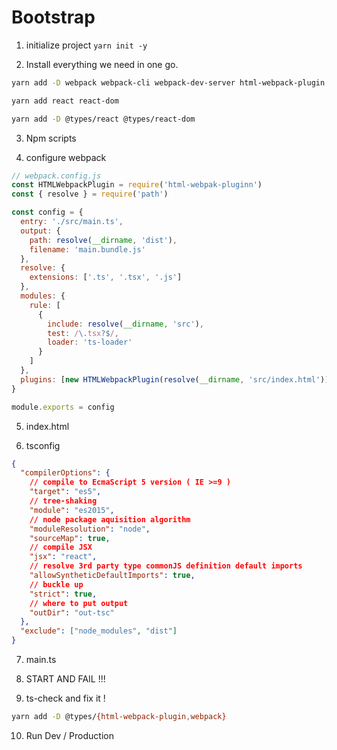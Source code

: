 # Bootstrap

1.  initialize project `yarn init -y`

2.  Install everything we need in one go.

```sh
yarn add -D webpack webpack-cli webpack-dev-server html-webpack-plugin typescript ts-loader

yarn add react react-dom

yarn add -D @types/react @types/react-dom
```

3.  Npm scripts

4.  configure webpack

```js
// webpack.config.js
const HTMLWebpackPlugin = require('html-webpak-pluginn')
const { resolve } = require('path')

const config = {
  entry: './src/main.ts',
  output: {
    path: resolve(__dirname, 'dist'),
    filename: 'main.bundle.js'
  },
  resolve: {
    extensions: ['.ts', '.tsx', '.js']
  },
  modules: {
    rule: [
      {
        include: resolve(__dirname, 'src'),
        test: /\.tsx?$/,
        loader: 'ts-loader'
      }
    ]
  },
  plugins: [new HTMLWebpackPlugin(resolve(__dirname, 'src/index.html'))]
}

module.exports = config
```

5.  index.html

6.  tsconfig

```json
{
  "compilerOptions": {
    // compile to EcmaScript 5 version ( IE >=9 )
    "target": "es5",
    // tree-shaking
    "module": "es2015",
    // node package aquisition algorithm
    "moduleResolution": "node",
    "sourceMap": true,
    // compile JSX
    "jsx": "react",
    // resolve 3rd party type commonJS definition default imports
    "allowSyntheticDefaultImports": true,
    // buckle up
    "strict": true,
    // where to put output
    "outDir": "out-tsc"
  },
  "exclude": ["node_modules", "dist"]
}
```

7.  main.ts

8.  START AND FAIL !!!

9.  ts-check and fix it !

```sh
yarn add -D @types/{html-webpack-plugin,webpack}
```

10. Run Dev / Production
